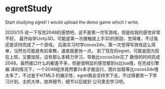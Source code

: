 # egretStudy
Start studying egret! I would upload the demo game which I write.

2020/1/5
说一下写完2048的感想吧，这不是第一次写游戏，但是给我的感觉非常不好。
最开始学Unity3D，可能是第一次接触就上手3D的原因，觉得难，不过我还是坚持完成了一个游戏。
后面实习时学cocos2dx，第一次觉得写游戏这么简单，当然也可能是有前辈教，速度就更快一点。
到了现在的egret，可能是因为现在上班，又要加班，没有那么多精力学习，导致比cocos2dx花了
数倍的时间完成2048。虽然接口什么的都差不多，但是很明显的感觉都到ts比lua慢，在完成引擎编
译的情况下，一个2048程序竟然要2s多才能运行，图片加载等比cocos2dx慢太多了，不过鉴于HTML5
的展示性，egret我会坚持学下去，不过得更改一下学习计划。主抓大体，放弃细节，细节以后就到
公司里去学习吧。
